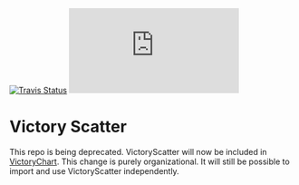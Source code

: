 [![Travis Status][trav_img]][trav_site]
![](https://badge-size.herokuapp.com/FormidableLabs/victory-scatter/master/dist/victory-scatter.min.js?compression=gzip)

Victory Scatter
=========================

This repo is being deprecated. VictoryScatter will now be included in [VictoryChart](https://github.com/formidablelabs/victory-chart). This change is purely organizational. It will still be possible to import and use VictoryScatter independently.

[trav_img]: https://api.travis-ci.org/FormidableLabs/victory-scatter.svg
[trav_site]: https://travis-ci.org/FormidableLabs/victory-scatter
